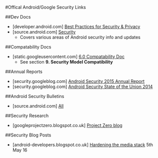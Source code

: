 #Offical Android/Google Security Links

##Dev Docs

- [developer.android.com] [Best Practices for Security & Privacy](http://developer.android.com/training/best-security.html)
- [source.android.com] [Security](https://source.android.com/security/index.html)
  - Covers various areas of Android security info and updates

##Compatability Docs

- [static.googleusercontent.com] [6.0 Compatability Doc](http://static.googleusercontent.com/media/source.android.com/en//compatibility/android-cdd.pdf)
  - See section **9. Security Model Compatibility**

##Annual Reports

- [security.googleblog.com] [Android Security 2015 Annual Report](https://security.googleblog.com/2016/04/android-security-2015-annual-report.html)
- [security.googleblog.com] [Android Security State of the Union 2014](https://security.googleblog.com/2015/04/android-security-state-of-union-2014.html)

##Android Security Bulletins
- [source.android.com] [All](https://source.android.com/security/bulletin/index.html)

##Security Research

- [googleprojectzero.blogspot.co.uk] [Project Zero blog](http://googleprojectzero.blogspot.co.uk/)

##Security Blog Posts

- [android-developers.blogspot.co.uk] [Hardening the media stack](http://android-developers.blogspot.co.uk/2016/05/hardening-media-stack.html) 5th May 16
